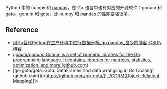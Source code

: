 Python 中的 numpy 和 [pandas](https://so.csdn.net/so/search?q=pandas&spm=1001.2101.3001.7020)，在 Go 语言中也有对应的开源软件：gonum 和 gota。gonum 和 gota，比 numpy 和 pandas 的性能要强很多。

## Reference

- [用Go替代Python在生产环境中进行数据分析_go pandas_良少的博客-CSDN博客](https://blog.csdn.net/shendl/article/details/106044415?ops_request_misc=&request_id=&biz_id=102&utm_term=golang%20%E5%AE%9E%E7%8E%B0%20numpy%20%E4%B8%AD%E7%9A%84%20pad%20%E5%87%BD%E6%95%B0&utm_medium=distribute.pc_search_result.none-task-blog-2~all~sobaiduweb~default-0-106044415.142^v87^insert_down28v1,239^v2^insert_chatgpt&spm=1018.2226.3001.4187)
- [gonum/gonum: Gonum is a set of numeric libraries for the Go programming language. It contains libraries for matrices, statistics, optimization, and more (github.com)](https://github.com/gonum/gonum)
- [go-gota/gota: Gota: DataFrames and data wrangling in Go (Golang) (github.com)](<https://github.com/go-gota/[[../GORM(Object-Relationl Mapping)]]>
